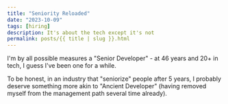 ```yaml
---
title: "Seniority Reloaded"
date: "2023-10-09"
tags: [hiring]
description: It's about the tech except it's not
permalink: posts/{{ title | slug }}.html
---
```


I'm by all possible measures a "Senior Developer" - at 46 years and 20+ in tech, I guess I've been one for a while.

To be honest, in an industry that "seniorize" people after 5 years, I probably deserve something more akin to "Ancient Developer" (having removed myself from the management path several time already).
